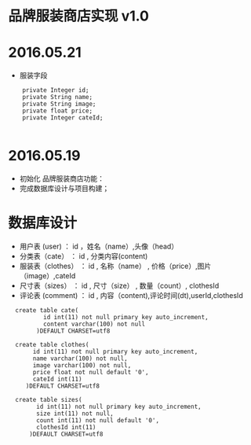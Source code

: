 # 品牌服装商店实现 v1.0


# 2016.05.21
  * 服装字段
  ```
      private Integer id;
      private String name;
      private String image;
      private float price;
      private Integer cateId;
      
  ```

# 2016.05.19
 * 初始化 品牌服装商店功能：
 * 完成数据库设计与项目构建；

# 数据库设计
  * 用户表 (user) ： id ，姓名（name）,头像（head）
  * 分类表（cate）  ： id , 分类内容(content)
  * 服装表（clothes） ： id , 名称（name） , 价格（price）,图片（image）,cateId
  * 尺寸表（sizes）  ： id , 尺寸（size） , 数量（count）, clothesId
  * 评论表 (comment) ： id , 内容（content),评论时间(dt),userId,clothesId
  
  ```
    create table cate(
            id int(11) not null primary key auto_increment,
            content varchar(100) not null
          )DEFAULT CHARSET=utf8
  
    create table clothes(
         id int(11) not null primary key auto_increment,
         name varchar(100) not null,
         image varchar(100) not null,
         price float not null default '0',
         cateId int(11)
       )DEFAULT CHARSET=utf8
       
    create table sizes(
          id int(11) not null primary key auto_increment,
          size int(11) not null,
          count int(11) not null default '0',
          clothesId int(11)
        )DEFAULT CHARSET=utf8     
  
  ```
